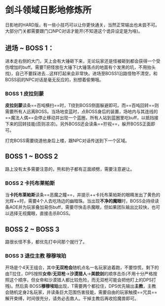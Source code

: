 # 剑斗领域日影地修炼所

日影地的HARD版，有一些小技巧可以让你更快通关，当然正常输出也未尝不可。大部分门关都需要跟门口NPC对话才能开(不知道这个诡异设定是为啥)。

## 进场 ~ BOSS 1：

进本走右侧的大门，天上会有大锤砸下来，无论玩家还是怪被砸到都会获得一个受伤增加的buff。需要<Role name="tank" />T把怪放在大锤下(大锤落点的地面有个发黑的坑，不用抬头找)，自己不要踩进去…这样打起来会非常快。进场至BOSS1沿路怪物不清空，和BOSS前的NPC对话是毫无反应的，别想着偷懒哦。

### BOSS 1 皮拉刻蒙

**皮拉刻蒙**读条==百吨横扫==时，<Role name="tank" />T绕到BOSS侧面躲避即可。而==百吨回转==则需要所有人远离BOSS。当场地变蓝时，点BOSS身后的装置，场地内与其连线的==魔法人偶==会停止移动并出现一个蓝圈，<Role name="tank" /><Role name="healer" /><Role name="dps" />所有人站到蓝圈里吃buff，以抵挡接下来的回转技能(否则凉凉)。另外BOSS还会读条==狞视==，躲开BOSS正面即可。

打完BOSS需要绕道他身后上楼，跟NPC对话传送到下一个区域。

## BOSS 1 ~ BOSS 2

路上没有太多需要注意的，熊和豹子都有正面顺劈，需要注意避让。

### BOSS 2 卡托布莱帕斯
当**卡托布莱帕斯**读条==恶魔之瞳==，并提示++卡托布莱帕斯的眼睛发出了黄色的光辉++时，需要<Role name="tank" /><Role name="healer" /><Role name="dps" />4个人去吃场边的幽暗珠。当出现**不净的魔眼**时，BOSS会持续读条AOE并为玩家叠加易伤buff，需要尽快击杀魔眼，但如果团队输出比较快，也可以选择无视魔眼，直接击杀BOSS。

## BOSS 2 ~ BOSS 3

路很长怪不多，都优先打中间那个就行了。

### BOSS 3 退位主教 穆穆埃珀
开场是个4天王组合，其中**无双枪会**随机点名一名玩家追着跑，不要惊慌，剩下的由<Role name="tank" />T拉住，<Role name="dps" />DPS按照**女帝**/**无双枪**→**沙漠猎人**→**美貌剑**的顺序击杀(不用十分严格按照这个顺序，但女帝和沙漠猎人都比较危险，而无双枪可能会把他盯上的DPS打残)。然后真·BOSS**穆穆埃珀**出现，<Role name="tank" />T需要两个都拉住，<Role name="dps" />DPS优先输出**主教**，主教会随机定身2名玩家，并读条巨大范围伤害技能，需要自由的玩家触摸==咒具==解开束缚，时间很充分，请务必去救人。干掉主教后再收拾魔兽即可。
